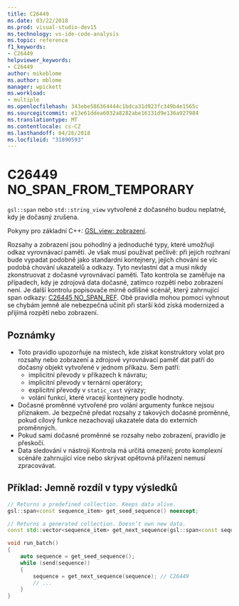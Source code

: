```yaml
---
title: C26449
ms.date: 03/22/2018
ms.prod: visual-studio-dev15
ms.technology: vs-ide-code-analysis
ms.topic: reference
f1_keywords:
- C26449
helpviewer_keywords:
- C26449
author: mikeblome
ms.author: mblome
manager: wpickett
ms.workload:
- multiple
ms.openlocfilehash: 343ebe586364444c1bdca31d923fc349b4e1565c
ms.sourcegitcommit: e13e61ddea6032a8282abe16131d9e136a927984
ms.translationtype: MT
ms.contentlocale: cs-CZ
ms.lasthandoff: 04/26/2018
ms.locfileid: "31890593"
---
```

# <a name="c26449-nospanfromtemporary"></a>C26449 NO_SPAN_FROM_TEMPORARY

`gsl::span` nebo `std::string_view` vytvořené z dočasného budou neplatné, kdy je dočasný zrušena.

Pokyny pro základní C++: [GSL.view: zobrazení](https://github.com/isocpp/CppCoreGuidelines/blob/master/CppCoreGuidelines.md#gslview-views).

Rozsahy a zobrazení jsou pohodlný a jednoduché typy, které umožňují odkaz vyrovnávací paměti. Je však musí používat pečlivě: při jejich rozhraní bude vypadat podobně jako standardní kontejnery, jejich chování se víc podobá chování ukazatelů a odkazy. Tyto nevlastní dat a musí nikdy zkonstruovat z dočasné vyrovnávací paměti. Tato kontrola se zaměřuje na případech, kdy je zdrojová data dočasné, zatímco rozpětí nebo zobrazení není. Je další kontrolu popisovače mírně odlišné scénář, který zahrnující span odkazy: [C26445 NO_SPAN_REF](c26445.md). Obě pravidla mohou pomoci vyhnout se chybám jemně ale nebezpečná učinit při starší kód získá modernized a přijímá rozpětí nebo zobrazení.

## <a name="remarks"></a>Poznámky

- Toto pravidlo upozorňuje na místech, kde získat konstruktory volat pro rozsahy nebo zobrazení a zdrojové vyrovnávací paměť dat patří do dočasný objekt vytvořené v jednom příkazu. Sem patří:
  - implicitní převody v příkazech k návratu;
  - implicitní převody v ternární operátory;
  - explicitní převody v `static_cast` výrazy;
  - volání funkcí, které vracejí kontejnery podle hodnoty.
- Dočasné proměnné vytvořené pro volání argumenty funkce nejsou příznakem. Je bezpečné předat rozsahy z takových dočasné proměnné, pokud cílový funkce nezachovají ukazatele data do externích proměnných.
- Pokud sami dočasné proměnné se rozsahy nebo zobrazení, pravidlo je přeskočí.
- Data sledování v nástroji Kontrola má určitá omezení; proto komplexní scénáře zahrnující více nebo skrývat opětovná přiřazení nemusí zpracovávat.

## <a name="example-subtle-difference-in-result-types"></a>Příklad: Jemně rozdíl v typy výsledků

```cpp
// Returns a predefined collection. Keeps data alive.
gsl::span<const sequence_item> get_seed_sequence() noexcept;

// Returns a generated collection. Doesn’t own new data.
const std::vector<sequence_item> get_next_sequence(gsl::span<const sequence_item>);

void run_batch()
{
    auto sequence = get_seed_sequence();
    while (send(sequence))
    {
        sequence = get_next_sequence(sequence); // C26449
        // ...
    }
}
```
